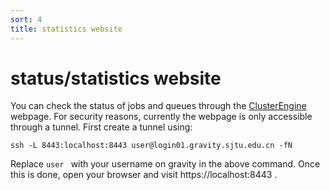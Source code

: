 ```yaml
---
sort: 4
title: statistics website
---
```


# status/statistics website
You can check the status of jobs and queues through the [ClusterEngine](https://stat.gravity.sjtu.edu.cn) webpage. For security reasons, currently the webpage is only accessible through a tunnel. First create a tunnel using:

```
ssh -L 8443:localhost:8443 user@login01.gravity.sjtu.edu.cn -fN
```

Replace `user ` with your username on gravity in the above command. Once this is done, open your browser and visit https://localhost:8443 .